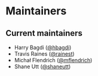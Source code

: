 # Maintainers

## Current maintainers

- Harry Bagdi ([@hbagdi](https://github.com/hbagdi))
- Travis Raines ([@rainest](https://github.com/hbagdi))
- Michał Flendrich ([@mflendrich](https://github.com/mflendrich))
- Shane Utt ([@shaneutt](https://github.com/shaneutt))
